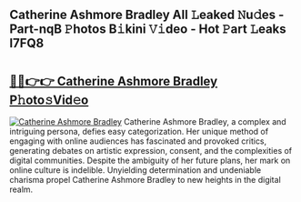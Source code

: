 ## Catherine Ashmore Bradley All 𝙻eaked 𝙽u𝚍es - Part-nqB 𝙿hotos B𝚒kini 𝚅𝚒deo - Hot 𝙿art 𝙻eaks l7FQ8

# <h2><a href="http://ld2yxk.urlbe.top/?page=Catherine+Ashmore+Bradley">🔗🔗👉👉 Catherine Ashmore Bradley P𝚑oto𝚜Vid𝚎o</a></h2>

[![Catherine Ashmore Bradley](https://i.imgur.com/eBuTRDB.gif)](http://ld2yxk.urlbe.top/?page=Catherine+Ashmore+Bradley)
Catherine Ashmore Bradley, a complex and intriguing persona, defies easy categorization. Her unique method of engaging with online audiences has fascinated and provoked critics, generating debates on artistic expression, consent, and the complexities of digital communities. Despite the ambiguity of her future plans, her mark on online culture is indelible. Unyielding determination and undeniable charisma propel Catherine Ashmore Bradley to new heights in the digital realm.
